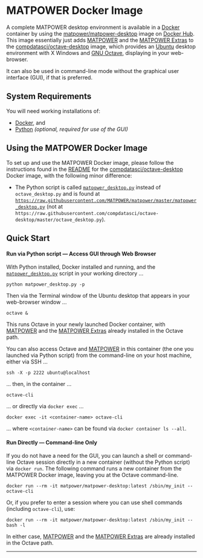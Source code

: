 MATPOWER Docker Image
=====================

A complete MATPOWER desktop environment is available in a [Docker][1]
container by using the [matpower/matpower-desktop][2] image on [Docker Hub][3].
This image essentially just adds [MATPOWER][4] and the [MATPOWER Extras][5]
to the [compdatasci/octave-desktop][6] image, which provides an [Ubuntu][7]
desktop environment with X Windows and [GNU Octave][8], displaying in your
web-browser.

It can also be used in command-line mode without the graphical user
interface (GUI), if that is preferred.


System Requirements
-------------------

You will need working installations of:
- [Docker][9], and
- [Python][10] _(optional, required for use of the GUI)_


Using the MATPOWER Docker Image
-------------------------------

To set up and use the MATPOWER Docker image, please follow the instructions
found in the [README][11] for the [compdatasci/octave-desktop][6] Docker image,
with the following minor difference:

- The Python script is called [`matpower_desktop.py`][12] instead of
  `octave_desktop.py` and is found at
  [`https://raw.githubusercontent.com/MATPOWER/matpower/master/matpower_desktop.py`][12]
  (not at `https://raw.githubusercontent.com/compdatasci/octave-desktop/master/octave_desktop.py`).


Quick Start
-----------

#### Run via Python script — Access GUI through Web Browser
With Python installed, Docker installed and running, and the
[`matpower_desktop.py`][12] script in your working directory ...
```
python matpower_desktop.py -p
```

Then via the Terminal window of the Ubuntu desktop that appears in your
web-browser window ...
```
octave &
```

This runs Octave in your newly launched Docker container, with [MATPOWER][4]
and the [MATPOWER Extras][5] already installed in the Octave path.

You can also access Octave and [MATPOWER][4] in this container (the one
you launched via Python script) from the command-line on your host machine,
either via SSH ...
```
ssh -X -p 2222 ubuntu@localhost
```
... then, in the container ...
```
octave-cli
```

... or directly via `docker exec` ...
```
docker exec -it <container-name> octave-cli
```
... where `<container-name>` can be found via `docker container ls --all`.


#### Run Directly — Command-line Only

If you do not have a need for the GUI, you can launch a shell or command-line
Octave session directly in a new container (without the Python script) via
`docker run`. The following command runs a new container from the MATPOWER
Docker image, leaving you at the Octave command-line.
```
docker run --rm -it matpower/matpower-desktop:latest /sbin/my_init -- octave-cli
```
Or, if you prefer to enter a session where you can use shell commands
(including `octave-cli`), use:
```
docker run --rm -it matpower/matpower-desktop:latest /sbin/my_init -- bash -l
```
In either case, [MATPOWER][4] and the [MATPOWER Extras][5] are already
installed in the Octave path.

---

[1]: https://www.docker.com
[2]: https://hub.docker.com/r/matpower/matpower-desktop
[3]: https://hub.docker.com/
[4]: https://github.com/MATPOWER/matpower
[5]: https://github.com/MATPOWER/matpower-extras
[6]: https://hub.docker.com/r/compdatasci/octave-desktop
[7]: https://www.ubuntu.com
[8]: https://octave.org
[9]: https://www.docker.com/products/docker-desktop
[10]: https://www.python.org
[11]: https://github.com/compdatasci/octave-desktop/blob/master/README.md
[12]: https://raw.githubusercontent.com/MATPOWER/matpower/master/matpower_desktop.py
